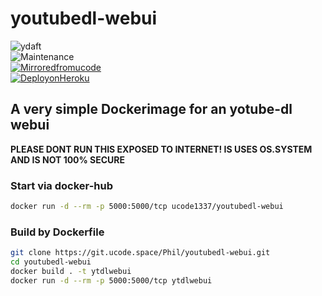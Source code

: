 # youtubedl-webui
![ydaft](https://forthebadge.com/images/badges/you-didnt-ask-for-this.svg)
<br>
![Maintenance](https://raster.shields.io/badge/Maintained-not--really-red.png) 
<br>
[![Mirroredfromucode](https://img.shields.io/badge/Mirrored-from%20ucodespace--git-blue)](https://git.ucode.space/Phil/youtubedl-webui)
<br>
[![DeployonHeroku](https://www.herokucdn.com/deploy/button.svg)](https://dashboard.heroku.com/new?template=https%3A%2F%2Fgithub.com%2Fmessi06%2Fyoutubedl-webui%2Ftree%2Fheroku)
## A very simple Dockerimage for an yotube-dl webui
**PLEASE DONT RUN THIS EXPOSED TO INTERNET! IS USES OS.SYSTEM AND IS NOT 100% SECURE**

### Start via docker-hub
```bash
docker run -d --rm -p 5000:5000/tcp ucode1337/youtubedl-webui
```

### Build by Dockerfile
```bash
git clone https://git.ucode.space/Phil/youtubedl-webui.git
cd youtubedl-webui
docker build . -t ytdlwebui
docker run -d --rm -p 5000:5000/tcp ytdlwebui
```
